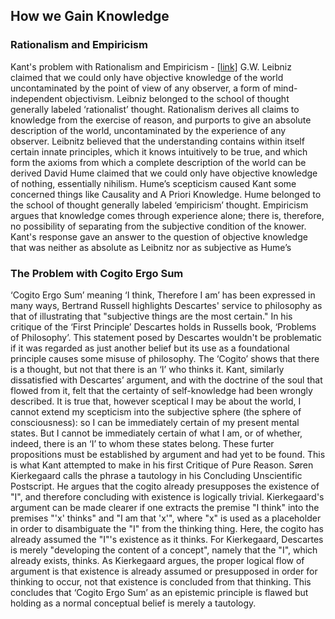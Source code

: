 ## How we Gain Knowledge
### Rationalism and Empiricism
Kant's problem with Rationalism and Empiricism - [[link]](https://plato.stanford.edu/entries/rationalism-empiricism/)
G.W. Leibniz claimed that we could only have objective knowledge of the world uncontaminated by the point of view of any observer, a form of mind-independent objectivism. Leibniz belonged to the school of thought generally labeled ‘rationalist’ thought. Rationalism derives all claims to knowledge from the exercise of reason, and purports to give an absolute description of the world, uncontaminated by the experience of any observer. Leibnitz believed that the understanding contains within itself certain innate principles, which it knows intuitively to be true, and which form the axioms from which a complete description of the world can be derived
David Hume claimed that we could only have objective knowledge of nothing, essentially nihilism. Hume’s scepticism caused Kant some concerned things like Causality and A Priori Knowledge. Hume belonged to the school of thought generally labeled ‘empiricism’ thought. Empiricism argues that knowledge comes through experience alone; there is, therefore, no possibility of separating from the subjective condition of the knower.
Kant's response gave an answer to the question of objective knowledge that was neither as absolute as Leibnitz nor as subjective as Hume’s
### The Problem with Cogito Ergo Sum
‘Cogito Ergo Sum’ meaning ‘I think, Therefore I am’ has been expressed in many ways, Bertrand Russell highlights Descartes' service to philosophy as that of illustrating that "subjective things are the most certain." In his critique of the ‘First Principle’ Descartes holds in Russells book, ‘Problems of Philosophy’. This statement posed by Descartes wouldn't be problematic if it was regarded as just another belief but its use as a foundational principle causes some misuse of philosophy. The ‘Cogito’ shows that there is a thought, but not that there is an ‘I’ who thinks it. Kant, similarly dissatisfied with Descartes’ argument, and with the doctrine of the soul that flowed from it, felt that the certainty of self-knowledge had been wrongly described. It is true that, however sceptical I may be about the world, I cannot extend my scepticism into the subjective sphere (the sphere of consciousness): so I can be immediately certain of my present mental states. But I cannot be immediately certain of what I am, or of whether, indeed, there is an ‘I’ to whom these states belong. These furter propositions must be established by argument and had yet to be found. This is what Kant attempted to make in his first Critique of Pure Reason.
Søren Kierkegaard calls the phrase a tautology in his Concluding Unscientific Postscript. He argues that the cogito already presupposes the existence of "I", and therefore concluding with existence is logically trivial. Kierkegaard's argument can be made clearer if one extracts the premise "I think" into the premises "'x' thinks" and "I am that 'x'", where "x" is used as a placeholder in order to disambiguate the "I" from the thinking thing. Here, the cogito has already assumed the "I"'s existence as it thinks. For Kierkegaard, Descartes is merely "developing the content of a concept", namely that the "I", which already exists, thinks. As Kierkegaard argues, the proper logical flow of argument is that existence is already assumed or presupposed in order for thinking to occur, not that existence is concluded from that thinking. This concludes that ‘Cogito Ergo Sum’ as an epistemic principle is flawed but holding as a normal conceptual belief is merely a tautology.